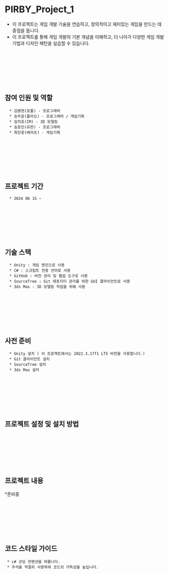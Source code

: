 # PIRBY_Project_1
  * 이 프로젝트는 게임 개발 기술을 연습하고, 창의적이고 재미있는 게임을 만드는 데 중점을 둡니다.
  * 이 프로젝트를 통해 게임 개발의 기본 개념을 이해하고, 더 나아가 다양한 게임 개발 기법과 디자인 패턴을 실습할 수 있습니다.
    
<br/> <br/> <br/> <br/> <br/> <br/>

## 참여 인원 및 역할
```
  * 김병현(로폴) - 프로그래머
  * 송주윤(폴라오) - 프로그래머 / 게임기획
  * 임치호(IM) - 3D 모델링
  * 송준민(유한) - 프로그래머
  * 최진웅(베어프) - 게임기획
```

<br/> <br/> <br/> <br/> <br/> <br/>

## 프로젝트 기간
```
  * 2024 06 15 ~
```

<br/> <br/> <br/> <br/> <br/> <br/>

## 기술 스택
```
  * Unity : 게임 엔진으로 사용
  * C# : 스크립트 전용 언어로 사용
  * GitHub : 버전 관리 및 협업 도구로 사용
  * SourceTree : Git 레포지티 관리를 위한 GUI 클라이언트로 사용
  * 3ds Max : 3D 모델링 작업을 위해 사용
```

<br/> <br/> <br/> <br/> <br/> <br/>

## 사전 준비
```
  * Unity 설치 ( 이 프로젝트에서는 2022.3.17f1 LTS 버전을 사용합니다.)
  * Git 클라이언트 설치
  * SourceTree 설치
  * 3ds Max 설치
```

<br/> <br/> <br/> <br/> <br/> <br/>

## 프로젝트 설정 및 설치 방법
  
<br/> <br/> <br/> <br/> <br/> <br/>

## 프로젝트 내용
  *준비중

<br/> <br/> <br/> <br/> <br/> <br/>

## 코드 스타일 가이드
```
 * c# 코딩 컨벤션을 따릅니다.
 * 주석을 적절히 사용하여 코드의 가독성을 높입니다.
```


